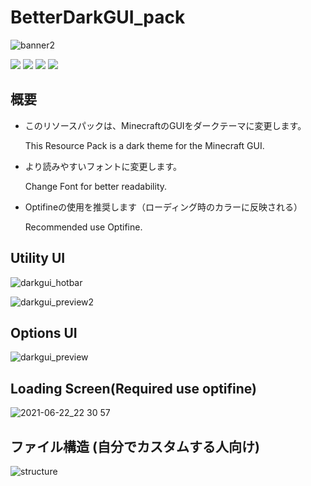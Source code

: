 # BetterDarkGUI_pack
![banner2](https://user-images.githubusercontent.com/82772868/122908256-e3775f00-d38e-11eb-8f63-920eacfffa2a.png)



![](https://img.shields.io/badge/Minecraft-Resourcepack-blue)
![](https://img.shields.io/badge/Recommended-Optifine-yellow)
![](https://img.shields.io/badge/Version-1.16.2%2B-brightgreen)
![](https://img.shields.io/badge/Progress-95%25-brightgreen)

## 概要
- このリソースパックは、MinecraftのGUIをダークテーマに変更します。

  This Resource Pack is a  dark theme for the Minecraft GUI.


- より読みやすいフォントに変更します。
 
  Change Font for better readability.

- Optifineの使用を推奨します（ローディング時のカラーに反映される）
  
  Recommended use Optifine.


## Utility UI

![darkgui_hotbar](https://user-images.githubusercontent.com/82772868/122937688-22b4a880-d3ad-11eb-9c3c-09ba0010d750.jpg)

![darkgui_preview2](https://user-images.githubusercontent.com/82772868/122931915-432e3400-d3a8-11eb-9440-88550749b28d.jpg)


## Options UI

![darkgui_preview](https://user-images.githubusercontent.com/82772868/122922173-4f14f880-d39e-11eb-8c65-676fda47f13a.jpg)

## Loading Screen(Required use optifine)

![2021-06-22_22 30 57](https://user-images.githubusercontent.com/82772868/122933562-b71d0c00-d3a9-11eb-9af5-c8334ea16eff.png)

## ファイル構造 (自分でカスタムする人向け)
![structure](https://user-images.githubusercontent.com/82772868/122954685-9dd08b80-d3ba-11eb-91a8-843bec6c31b0.png)



<!--
BetterdarkGUI
├── .git
├── .vscode
├── asset
│   ├── minecraft
│   │   ├── font
│   │   │   ├── custom.ttf (フォントファイル)
│   │   │   └── default.json (フォントの細かな設定)
│   │   ├── optifine
│   │   │   └── color.properties (ローディング時の背景カラーやプログレスバーの設定)
│   │   └── textures
│   │       ├── gui
│   │       │   ├── title
│   │       │   │   ├── mojangstudios.png (ローディング時のロゴ)
│   │       │   │   └── background
│   │       │   │       └── panorama_x.png (タイトル画面時の背景xには0~5の数字が入る)   
│   │       │   ├── container
│   │       │   │   ├── xxx.png (inventory.pngなどの主なUtility系のUIテクスチャ)
│   │       │   │   └── creative_inventory (クリエイティブ時のUIテクスチャ)
│   │       │   ├── options_background.png (オプション時の背景タイル画像)
│   │       │   └── xxx.png (ホットバーなどのUIのテクスチャ)
│   │       └── mob_effect
│   │           └── xxx.png (エフェクト関連のテクスチャ)
│   ├── .mcassetroot
│   └── .gitkeep
├──.gitignore
├── LICENCE
├── pack.png
├── pack.mcmeta
└── README.md
-->
